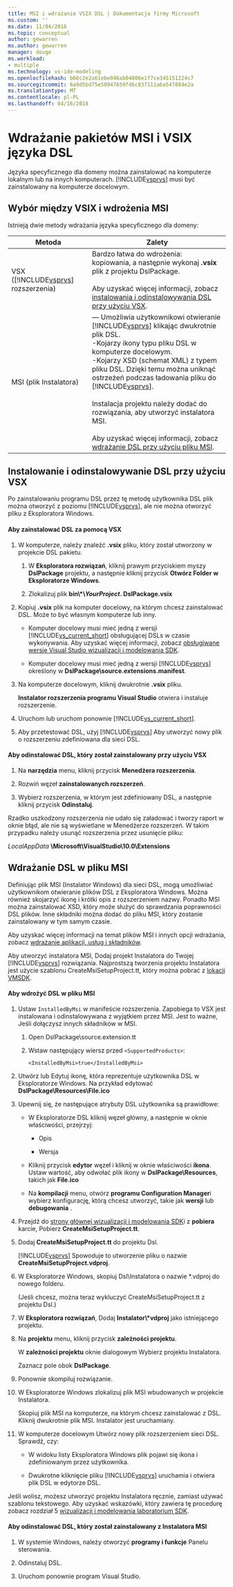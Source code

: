 ```yaml
---
title: MSI i wdrażanie VSIX DSL | Dokumentacja firmy Microsoft
ms.custom: ''
ms.date: 11/04/2016
ms.topic: conceptual
author: gewarren
ms.author: gewarren
manager: douge
ms.workload:
- multiple
ms.technology: vs-ide-modeling
ms.openlocfilehash: b66c2e2a61ebe046ab04006e1f7ce345151224c7
ms.sourcegitcommit: 6a9d5bd75e50947659fd6c837111a6a547884e2a
ms.translationtype: MT
ms.contentlocale: pl-PL
ms.lasthandoff: 04/16/2018
---
```

# <a name="msi-and-vsix-deployment-of-a-dsl"></a>Wdrażanie pakietów MSI i VSIX języka DSL
Języka specyficznego dla domeny można zainstalować na komputerze lokalnym lub na innych komputerach. [!INCLUDE[vsprvs](../code-quality/includes/vsprvs_md.md)] musi być zainstalowany na komputerze docelowym.  
  
##  <a name="which"></a> Wybór między VSIX i wdrożenia MSI  
 Istnieją dwie metody wdrażania języka specyficznego dla domeny:  
  
|Metoda|Zalety|  
|------------|--------------|  
|VSX ([!INCLUDE[vsprvs](../code-quality/includes/vsprvs_md.md)] rozszerzenia)|Bardzo łatwa do wdrożenia: kopiowania, a następnie wykonaj **.vsix** plik z projektu DslPackage.<br /><br /> Aby uzyskać więcej informacji, zobacz [instalowania i odinstalowywania DSL przy użyciu VSX](#Installing).|  
|MSI (plik Instalatora)|— Umożliwia użytkownikowi otwieranie [!INCLUDE[vsprvs](../code-quality/includes/vsprvs_md.md)] klikając dwukrotnie plik DSL.<br />-Kojarzy ikony typu pliku DSL w komputerze docelowym.<br />-Kojarzy XSD (schemat XML) z typem pliku DSL. Dzięki temu można uniknąć ostrzeżeń podczas ładowania pliku do [!INCLUDE[vsprvs](../code-quality/includes/vsprvs_md.md)].<br /><br /> Instalacja projektu należy dodać do rozwiązania, aby utworzyć instalatora MSI.<br /><br /> Aby uzyskać więcej informacji, zobacz [wdrażanie DSL przy użyciu pliku MSI](#msi).|  
  
##  <a name="Installing"></a> Instalowanie i odinstalowywanie DSL przy użyciu VSX  
 Po zainstalowaniu programu DSL przez tę metodę użytkownika DSL plik można otworzyć z poziomu [!INCLUDE[vsprvs](../code-quality/includes/vsprvs_md.md)], ale nie można otworzyć pliku z Eksploratora Windows.  
  
#### <a name="to-install-a-dsl-by-using-the-vsx"></a>Aby zainstalować DSL za pomocą VSX  
  
1.  W komputerze, należy znaleźć **.vsix** pliku, który został utworzony w projekcie DSL pakietu.  
  
    1.  W **Eksploratora rozwiązań**, kliknij prawym przyciskiem myszy **DslPackage** projektu, a następnie kliknij przycisk **Otwórz Folder w Eksploratorze Windows**.  
  
    2.  Zlokalizuj plik **bin\\\*\\***YourProject***. DslPackage.vsix**  
  
2.  Kopiuj **.vsix** plik na komputer docelowy, na którym chcesz zainstalować DSL. Może to być własnym komputerze lub inny.  
  
    -   Komputer docelowy musi mieć jedną z wersji [!INCLUDE[vs_current_short](../code-quality/includes/vs_current_short_md.md)] obsługującej DSLs w czasie wykonywania. Aby uzyskać więcej informacji, zobacz [obsługiwane wersje Visual Studio wizualizacji i modelowania SDK](../modeling/supported-visual-studio-editions-for-visualization-amp-modeling-sdk.md).  
  
    -   Komputer docelowy musi mieć jedną z wersji [!INCLUDE[vsprvs](../code-quality/includes/vsprvs_md.md)] określony w **DslPackage\source.extensions.manifest**.  
  
3.  Na komputerze docelowym, kliknij dwukrotnie **.vsix** pliku.  
  
     **Instalator rozszerzenia programu Visual Studio** otwiera i instaluje rozszerzenie.  
  
4.  Uruchom lub uruchom ponownie [!INCLUDE[vs_current_short](../code-quality/includes/vs_current_short_md.md)].  
  
5.  Aby przetestować DSL, użyj [!INCLUDE[vsprvs](../code-quality/includes/vsprvs_md.md)] Aby utworzyć nowy plik o rozszerzeniu zdefiniowana dla sieci DSL.  
  
#### <a name="to-uninstall-a-dsl-that-was-installed-by-using-vsx"></a>Aby odinstalować DSL, który został zainstalowany przy użyciu VSX  
  
1.  Na **narzędzia** menu, kliknij przycisk **Menedżera rozszerzenia**.  
  
2.  Rozwiń węzeł **zainstalowanych rozszerzeń**.  
  
3.  Wybierz rozszerzenia, w którym jest zdefiniowany DSL, a następnie kliknij przycisk **Odinstaluj**.  
  
 Rzadko uszkodzony rozszerzenia nie udało się załadować i tworzy raport w oknie błąd, ale nie są wyświetlane w Menedżerze rozszerzeń. W takim przypadku należy usunąć rozszerzenia przez usunięcie pliku:  
  
 *LocalAppData* **\Microsoft\VisualStudio\10.0\Extensions**  
  
##  <a name="msi"></a> Wdrażanie DSL w pliku MSI  
 Definiując plik MSI (Instalator Windows) dla sieci DSL, mogą umożliwiać użytkownikom otwieranie plików DSL z Eksploratora Windows. Można również skojarzyć ikonę i krótki opis z rozszerzeniem nazwy. Ponadto MSI można zainstalować XSD, który może służyć do sprawdzania poprawności DSL plików. Inne składniki można dodać do pliku MSI, który zostanie zainstalowany w tym samym czasie.  
  
 Aby uzyskać więcej informacji na temat plików MSI i innych opcji wdrażania, zobacz [wdrażanie aplikacji, usług i składników](../deployment/deploying-applications-services-and-components.md).  
  
 Aby utworzyć instalatora MSI, Dodaj projekt Instalatora do Twojej [!INCLUDE[vsprvs](../code-quality/includes/vsprvs_md.md)] rozwiązania. Najprostszą tworzenia projektu Instalatora jest użycie szablonu CreateMsiSetupProject.tt, który można pobrać z [lokacji VMSDK](http://go.microsoft.com/fwlink/?LinkID=186128).  
  
#### <a name="to-deploy-a-dsl-in-an-msi"></a>Aby wdrożyć DSL w pliku MSI  
  
1.  Ustaw `InstalledByMsi` w manifeście rozszerzenia. Zapobiega to VSX jest instalowana i odinstalowywana z wyjątkiem przez MSI. Jest to ważne, Jeśli dołączysz innych składników w MSI.  
  
    1.  Open DslPackage\source.extension.tt  
  
    2.  Wstaw następujący wiersz przed `<SupportedProducts>`:  
  
        ```  
        <InstalledByMsi>true</InstalledByMsi>  
        ```  
  
2.  Utwórz lub Edytuj ikonę, która reprezentuje użytkownika DSL w Eksploratorze Windows. Na przykład edytować **DslPackage\Resources\File.ico**  
  
3.  Upewnij się, że następujące atrybuty DSL użytkownika są prawidłowe:  
  
    -   W Eksploratorze DSL kliknij węzeł główny, a następnie w oknie właściwości, przejrzyj:  
  
        -   Opis  
  
        -   Wersja  
  
    -   Kliknij przycisk **edytor** węzeł i kliknij w oknie właściwości **ikona**. Ustaw wartość, aby odwołać plik ikony w **DslPackage\Resources**, takich jak **File.ico**  
  
    -   Na **kompilacji** menu, otwórz **programu Configuration Manager**i wybierz konfigurację, którą chcesz utworzyć, takie jak **wersji** lub **debugowania** .  
  
4.  Przejdź do [strony głównej wizualizacji i modelowania SDK](http://go.microsoft.com/fwlink/?LinkID=186128)i z **pobiera** karcie, Pobierz **CreateMsiSetupProject.tt**.  
  
5.  Dodaj **CreateMsiSetupProject.tt** do projektu Dsl.  
  
     [!INCLUDE[vsprvs](../code-quality/includes/vsprvs_md.md)] Spowoduje to utworzenie pliku o nazwie **CreateMsiSetupProject.vdproj**.  
  
6.  W Eksploratorze Windows, skopiuj Dsl\\Instalatora o nazwie *.vdproj do nowego folderu.  
  
     (Jeśli chcesz, można teraz wykluczyć CreateMsiSetupProject.tt z projektu Dsl.)  
  
7.  W **Eksploratora rozwiązań**, Dodaj **Instalator\\\*vdproj** jako istniejącego projektu.  
  
8.  Na **projektu** menu, kliknij przycisk **zależności projektu**.  
  
     W **zależności projektu** oknie dialogowym Wybierz projektu Instalatora.  
  
     Zaznacz pole obok **DslPackage**.  
  
9. Ponownie skompiluj rozwiązanie.  
  
10. W Eksploratorze Windows zlokalizuj plik MSI wbudowanych w projekcie Instalatora.  
  
     Skopiuj plik MSI na komputerze, na którym chcesz zainstalować z DSL. Kliknij dwukrotnie plik MSI. Instalator jest uruchamiany.  
  
11. W komputerze docelowym Utwórz nowy plik rozszerzeniem sieci DSL. Sprawdź, czy:  
  
    -   W widoku listy Eksploratora Windows plik pojawi się ikona i zdefiniowanym przez użytkownika.  
  
    -   Dwukrotne kliknięcie pliku [!INCLUDE[vsprvs](../code-quality/includes/vsprvs_md.md)] uruchamia i otwiera plik DSL w edytorze DSL.  
  
 Jeśli wolisz, możesz utworzyć projektu Instalatora ręcznie, zamiast używać szablonu tekstowego. Aby uzyskać wskazówki, który zawiera tę procedurę zobacz rozdział 5 [wizualizacji i modelowania laboratorium SDK](http://go.microsoft.com/fwlink/?LinkId=208878).  
  
#### <a name="to-uninstall-a-dsl-that-was-installed-from-an-msi"></a>Aby odinstalować DSL, który został zainstalowany z Instalatora MSI  
  
1.  W systemie Windows, należy otworzyć **programy i funkcje** Panelu sterowania.  
  
2.  Odinstaluj DSL.  
  
3.  Uruchom ponownie program Visual Studio.